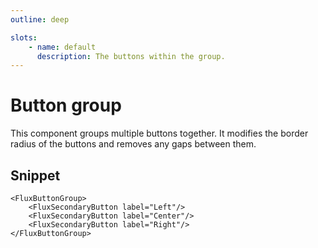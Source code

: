 ```yaml
---
outline: deep

slots:
    - name: default
      description: The buttons within the group.
---
```


<script
    lang="ts"
    setup>
    import { FluxButtonGroup, FluxSecondaryButton } from '@basmilius/flux';
</script>

# Button group

This component groups multiple buttons together. It modifies the border radius of the buttons and removes any gaps between them.

<Preview>
    <FluxButtonGroup>
        <FluxSecondaryButton label="Left"/>
        <FluxSecondaryButton label="Center"/>
        <FluxSecondaryButton label="Right"/>
    </FluxButtonGroup>
</Preview>

<FrontmatterDocs/>

## Snippet

```vue
<FluxButtonGroup>
    <FluxSecondaryButton label="Left"/>
    <FluxSecondaryButton label="Center"/>
    <FluxSecondaryButton label="Right"/>
</FluxButtonGroup>
```
